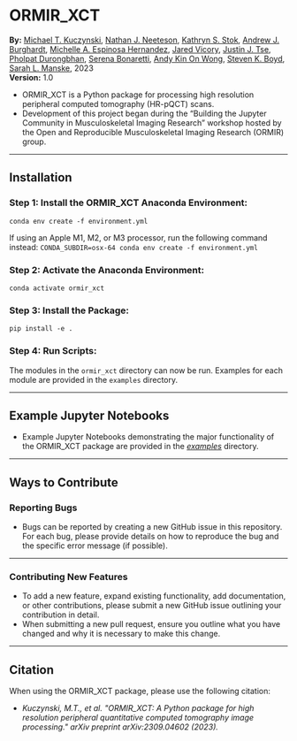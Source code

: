 # ORMIR_XCT

**By:** [Michael T. Kuczynski](https://www.linkedin.com/in/mkuczyns/), [Nathan J. Neeteson](https://www.linkedin.com/in/nathan-neeteson/), [Kathryn S. Stok](https://www.linkedin.com/in/kstok/), [Andrew J. Burghardt](https://www.linkedin.com/in/aburghardt/), [Michelle A. Espinosa Hernandez](https://www.linkedin.com/in/michelleaespinosah/), [Jared Vicory](https://www.kitware.com/jared-vicory/), [Justin J. Tse](https://www.linkedin.com/in/justin-j-tse/), [Pholpat Durongbhan](https://www.linkedin.com/in/pholpatd/), [Serena Bonaretti](https://sbonaretti.github.io/), [Andy Kin On Wong](https://www.linkedin.com/in/andy-kin-on-wong-76408859/), [Steven K. Boyd](https://mccaig.ucalgary.ca/boyd), [Sarah L. Manske](https://www.linkedin.com/in/sarah-manske-b5402b41/), 2023  
**Version:** 1.0

- ORMIR_XCT is a Python package for processing high resolution peripheral computed tomography (HR-pQCT) scans. 
- Development of this project began during the “Building the Jupyter Community in Musculoskeletal Imaging Research” workshop hosted by the Open and Reproducible Musculoskeletal Imaging Research (ORMIR) group.

---

## Installation
### Step 1: Install the ORMIR_XCT Anaconda Environment:
`conda env create -f environment.yml`

If using an Apple M1, M2, or M3 processor, run the following command instead:
`CONDA_SUBDIR=osx-64 conda env create -f environment.yml`

### Step 2: Activate the Anaconda Environment:
`conda activate ormir_xct`

### Step 3: Install the Package:
`pip install -e .`

### Step 4: Run Scripts:
The modules in the `ormir_xct` directory can now be run. Examples for each module are provided in the `examples` directory. 

---

## Example Jupyter Notebooks
- Example Jupyter Notebooks demonstrating the major functionality of the ORMIR_XCT package are provided in the *[examples](https://github.com/SpectraCollab/ORMIR_XCT/tree/main/examples)* directory.

---

## Ways to Contribute
### Reporting Bugs
- Bugs can be reported by creating a new GitHub issue in this repository. For each bug, please provide details on how to reproduce the bug and the specific error message (if possible).

---

### Contributing New Features
- To add a new feature, expand existing functionality, add documentation, or other contributions, please submit a new GitHub issue outlining your contribution in detail. 
- When submitting a new pull request, ensure you outline what you have changed and why it is necessary to make this change.

---

## Citation
When using the ORMIR_XCT package, please use the following citation:
- *Kuczynski, M.T., et al. "ORMIR_XCT: A Python package for high resolution peripheral quantitative computed tomography image processing." arXiv preprint arXiv:2309.04602 (2023).*